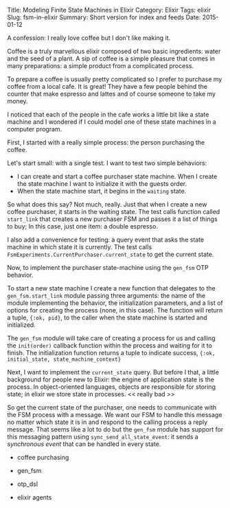 Title: Modeling Finite State Machines in Elixir
Category: Elixir
Tags: elixir
Slug: fsm-in-elixir
Summary: Short version for index and feeds
Date: 2015-01-12

A confession: I really love coffee but I don't like making it.

Coffee is a truly marvellous elixir composed of two basic ingredients:
water and the seed of a plant. A sip of coffee is a simple pleasure
that comes in many preparations: a simple product from a complicated
process.

To prepare a coffee is usually pretty complicated so I prefer to
purchase my coffee from a local cafe. It is great! They have a few
people behind the counter that make espresso and lattes and of course
someone to take my money.

I noticed that each of the people in the cafe works a little bit like
a state machine and I wondered if I could model one of these state
machines in a computer program.

First, I started with a really simple process: the person purchasing
the coffee.

Let's start small: with a single test. I want to test two simple behaviors:

- I can create and start a coffee purchaser state machine. When I
  create the state machine I want to initialize it with the guests
  order.
- When the state machine start, it begins in the `waiting` state.

<script src="https://gist.github.com/smoynes/301f4bebaf2d8f7684af.js?file=FsmExperimentsTest.exs"></script>

So what does this say? Not much, really. Just that when I create a new
coffee purchaser, it starts in the waiting state. The test calls
function called `start_link` that creates a new purchaser FSM and
passes it a list of things to buy; In this case, just one item: a
double espresso.

I also add a convenience for testing: a query event that asks the
state machine in which state it is currently. The test calls
`FsmExperiments.CurrentPurchaser.current_state` to get the current
state.

Now, to implement the purchaser state-machine using the `gen_fsm` OTP
behavior.

<script src="https://gist.github.com/smoynes/301f4bebaf2d8f7684af.js?file=CoffeePurchaser.ex"></script>

To start a new state machine I create a new function that delegates to
the `gen_fsm.start_link` module passing three arguments: the name of
the module implementing the behavior, the initialization parameters,
and a list of options for creating the process (none, in this
case). The function will return a tuple, `{:ok, pid}`, to the caller
when the state machine is started and initialized.

The `gen_fsm` module will take care of creating a process for us and
calling the `init(order)` callback function within the process and
waiting for it to finish. The initialization function returns a tuple
to indicate success, `{:ok, initial_state, state_machine_context}`

Next, I want to implement the `current_state` query. But before I
that, a little background for people new to Elixir: the engine of
application state is the process. In object-oriented languages,
objects are responsible for storing state; in elixir we store state in
processes. << really bad >>

So get the current state of the purchaser, one needs to communicate
with the FSM process with a message. We want our FSM to handle this
message no matter which state it is in and respond to the calling
process a reply message. That seems like a lot to do but the `gen_fsm`
module has support for this messaging pattern using
`sync_send_all_state_event`: it sends a *synchronous event* that can
be handled in every state.


- coffee purchasing

- gen_fsm
- otp_dsl
- elixir agents
